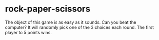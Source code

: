 # rock-paper-scissors

The object of this game is as easy as it sounds. Can you beat the computer? It will randomly pick one of the 3 choices each round. The first player to 5 points wins.
